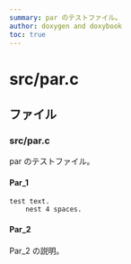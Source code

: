 ```yaml
---
summary: par のテストファイル。
author: doxygen and doxybook
toc: true
---
```


<!-- IMPORTANT: This is an AUTOMATICALLY GENERATED file by doxygen and doxybook. Manual edits are NOT allowed. -->

# src/par.c

## ファイル

### src/par.c

par のテストファイル。

#### Par_1

```text
test text.
    nest 4 spaces.
```

#### Par_2

Par_2 の説明。
